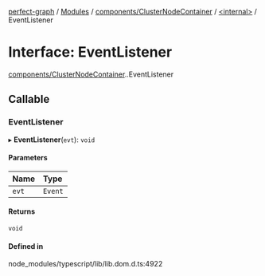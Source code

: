 [perfect-graph](../README.md) / [Modules](../modules.md) / [components/ClusterNodeContainer](../modules/components_ClusterNodeContainer.md) / [<internal\>](../modules/components_ClusterNodeContainer._internal_.md) / EventListener

# Interface: EventListener

[components/ClusterNodeContainer](../modules/components_ClusterNodeContainer.md).[<internal>](../modules/components_ClusterNodeContainer._internal_.md).EventListener

## Callable

### EventListener

▸ **EventListener**(`evt`): `void`

#### Parameters

| Name | Type |
| :------ | :------ |
| `evt` | `Event` |

#### Returns

`void`

#### Defined in

node_modules/typescript/lib/lib.dom.d.ts:4922
